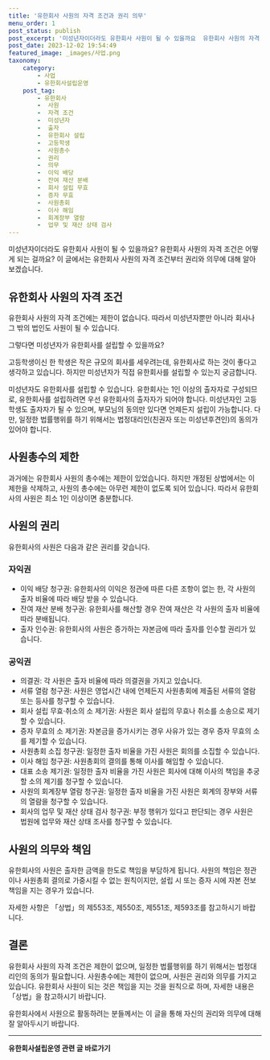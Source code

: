 ```yaml
---
title: '유한회사 사원의 자격 조건과 권리 의무'
menu_order: 1
post_status: publish
post_excerpt: '미성년자이더라도 유한회사 사원이 될 수 있을까요  유한회사 사원의 자격 조건은 어떻게 되는 걸까요  이 글에서는 유한회사 사원의 자격 조건부터 권리와 의무에 대해 알아보겠습니다.'
post_date: 2023-12-02 19:54:49
featured_image: _images/사업.png
taxonomy:
    category:
        - 사업
        - 유한회사설립운영
    post_tag:
        - 유한회사
        -  사원
        -  자격 조건
        -  미성년자
        -  출자
        -  유한회사 설립
        -  고등학생
        -  사원총수
        -  권리
        -  의무
        -  이익 배당
        -  잔여 재산 분배
        -  회사 설립 무효
        -  증자 무효
        -  사원총회
        -  이사 해임
        -  회계장부 열람
        -  업무 및 재산 상태 검사
---
```



미성년자이더라도 유한회사 사원이 될 수 있을까요? 유한회사 사원의 자격 조건은 어떻게 되는 걸까요? 이 글에서는 유한회사 사원의 자격 조건부터 권리와 의무에 대해 알아보겠습니다. 

## 유한회사 사원의 자격 조건

유한회사 사원의 자격 조건에는 제한이 없습니다. 따라서 미성년자뿐만 아니라 회사나 그 밖의 법인도 사원이 될 수 있습니다. 

그렇다면 미성년자가 유한회사를 설립할 수 있을까요? 

고등학생이신 한 학생은 작은 규모의 회사를 세우려는데, 유한회사로 하는 것이 좋다고 생각하고 있습니다. 하지만 미성년자가 직접 유한회사를 설립할 수 있는지 궁금합니다.

미성년자도 유한회사를 설립할 수 있습니다. 유한회사는 1인 이상의 출자자로 구성되므로, 유한회사를 설립하려면 우선 유한회사의 출자자가 되어야 합니다. 미성년자인 고등학생도 출자자가 될 수 있으며, 부모님의 동의만 있다면 언제든지 설립이 가능합니다. 다만, 일정한 법률행위를 하기 위해서는 법정대리인(친권자 또는 미성년후견인)의 동의가 있어야 합니다. 

## 사원총수의 제한

과거에는 유한회사 사원의 총수에는 제한이 있었습니다. 하지만 개정된 상법에서는 이 제한을 삭제하고, 사원의 총수에는 아무런 제한이 없도록 되어 있습니다. 따라서 유한회사의 사원은 최소 1인 이상이면 충분합니다. 

## 사원의 권리

유한회사의 사원은 다음과 같은 권리를 갖습니다.

### 자익권

- 이익 배당 청구권: 유한회사의 이익은 정관에 따른 다른 조항이 없는 한, 각 사원의 출자 비율에 따라 배당 받을 수 있습니다.
- 잔여 재산 분배 청구권: 유한회사를 해산할 경우 잔여 재산은 각 사원의 출자 비율에 따라 분배됩니다.
- 출자 인수권: 유한회사의 사원은 증가하는 자본금에 따라 출자를 인수할 권리가 있습니다.

### 공익권

- 의결권: 각 사원은 출자 비율에 따라 의결권을 가지고 있습니다.
- 서류 열람 청구권: 사원은 영업시간 내에 언제든지 사원총회에 제출된 서류의 열람 또는 등사를 청구할 수 있습니다.
- 회사 설립 무효·취소의 소 제기권: 사원은 회사 설립의 무효나 취소를 소송으로 제기할 수 있습니다.
- 증자 무효의 소 제기권: 자본금을 증가시키는 경우 사유가 있는 경우 증자 무효의 소를 제기할 수 있습니다.
- 사원총회 소집 청구권: 일정한 출자 비율을 가진 사원은 회의를 소집할 수 있습니다.
- 이사 해임 청구권: 사원총회의 결의를 통해 이사를 해임할 수 있습니다.
- 대표 소송 제기권: 일정한 출자 비율을 가진 사원은 회사에 대해 이사의 책임을 추궁할 소의 제기를 청구할 수 있습니다.
- 사원의 회계장부 열람 청구권: 일정한 출자 비율을 가진 사원은 회계의 장부와 서류의 열람을 청구할 수 있습니다.
- 회사의 업무 및 재산 상태 검사 청구권: 부정 행위가 있다고 판단되는 경우 사원은 법원에 업무와 재산 상태 조사를 청구할 수 있습니다.

## 사원의 의무와 책임

유한회사의 사원은 출자한 금액을 한도로 책임을 부담하게 됩니다. 사원의 책임은 정관이나 사원총회 결의로 가중시킬 수 없는 원칙이지만, 설립 시 또는 증자 시에 자본 전보 책임을 지는 경우가 있습니다. 

자세한 사항은 「상법」의 제553조, 제550조, 제551조, 제593조를 참고하시기 바랍니다. 

## 결론

유한회사 사원의 자격 조건은 제한이 없으며, 일정한 법률행위를 하기 위해서는 법정대리인의 동의가 필요합니다. 사원총수에는 제한이 없으며, 사원은 권리와 의무를 가지고 있습니다. 유한회사 사원이 되는 것은 책임을 지는 것을 원칙으로 하며, 자세한 내용은 「상법」을 참고하시기 바랍니다. 

유한회사에서 사원으로 활동하려는 분들께서는 이 글을 통해 자신의 권리와 의무에 대해 잘 알아두시기 바랍니다.
<!-- wp:separator -->
<hr class="wp-block-separator has-alpha-channel-opacity"/>
<!-- /wp:separator -->

<!-- wp:group {"backgroundColor":"base","layout":{"type":"constrained"}} -->
<div class="wp-block-group has-base-background-color has-background"><!-- wp:paragraph {"align":"center","fontSize":"medium"} -->
<p class="has-text-align-center has-large-font-size"><strong>유한회사설립운영 관련 글 바로가기</strong></p>
<!-- /wp:paragraph -->


<!-- wp:latest-posts
{"categories":[{"id":27282,"count":19,"description":"","link":"https://uknowlaw.com/category/%ec%9c%a0%ed%95%9c%ed%9a%8c%ec%82%ac%ec%84%a4%eb%a6%bd%ec%9a%b4%ec%98%81/","name":"유한회사설립운영","slug":"유한회사설립운영","taxonomy":"category","parent":0,"meta":[],"_links":{"self":[{"href":"https://uknowlaw.com/wp-json/wp/v2/categories/27282"}],"collection":[{"href":"https://uknowlaw.com/wp-json/wp/v2/categories"}],"about":[{"href":"https://uknowlaw.com/wp-json/wp/v2/taxonomies/category"}],"wp:post_type":[{"href":"https://uknowlaw.com/wp-json/wp/v2/posts?categories=27282"}],"curies":[{"name":"wp","href":"https://api.w.org/{rel}","templated":true}]}}],"postsToShow":100,"excerptLength":28,"postLayout":"grid","columns":2,"featuredImageAlign":"left","featuredImageSizeSlug":"large","fontSize":"small"} /--></div>
<!-- /wp:group -->